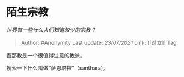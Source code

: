 # 陌生宗教
*世界有一些什么人们知道较少的宗教？*

> Author: #Anonymity
> Last update: *23/07/2021*
> Link: [[对立]]
> Tag:

耆那教是一个很值得注意的教派。

搜索一下什么叫做“萨恩塔拉”（santhara)。
